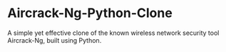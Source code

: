 # Aircrack-Ng-Python-Clone
A simple yet effective clone of the known wireless network security tool Aircrack-Ng, built using Python. 
